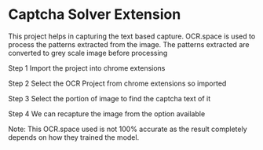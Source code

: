 # Captcha Solver Extension
This project helps in capturing the text based capture. OCR.space is used to process the patterns extracted from the image. The patterns extracted are converted to grey scale image before processing

Step 1
Import the project into chrome extensions 

Step 2
Select the OCR Project from chrome extensions so imported

Step 3
Select the portion of image to find the captcha text of it

Step 4
We can recapture the image from the option available

Note: This OCR.space used is not 100% accurate as the result completely depends on how they trained the model.
